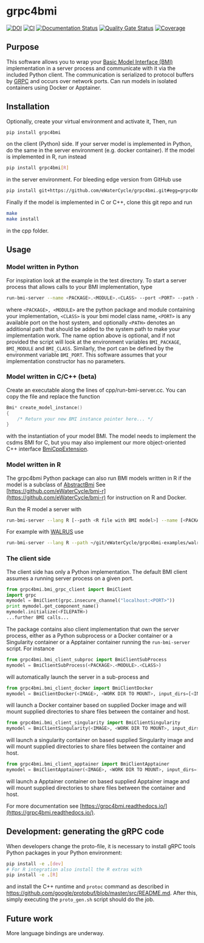 # grpc4bmi

[![DOI](https://zenodo.org/badge/DOI/10.5281/zenodo.1462641.svg)](https://doi.org/10.5281/zenodo.1462641)
[![CI](https://github.com/eWaterCycle/grpc4bmi/workflows/CI/badge.svg)](https://github.com/eWaterCycle/grpc4bmi/actions?query=workflow%3ACI)
[![Documentation Status](https://readthedocs.org/projects/grpc4bmi/badge/?version=latest)](https://grpc4bmi.readthedocs.io/en/latest/?badge=latest)
[![Quality Gate Status](https://sonarcloud.io/api/project_badges/measure?project=grpc4bmi&metric=alert_status)](https://sonarcloud.io/dashboard?id=grpc4bmi)
[![Coverage](https://sonarcloud.io/api/project_badges/measure?project=grpc4bmi&metric=coverage)](https://sonarcloud.io/dashboard?id=grpc4bmi)

## Purpose

This software allows you to wrap your [Basic Model Interface (BMI)](https://github.com/csdms/bmi) implementation in a server process and communicate with it via the included Python client. The communication is serialized to protocol buffers by [GRPC](https://grpc.io/) and occurs over network ports. Can run models in isolated containers using Docker or Apptainer.

## Installation

Optionally, create your virtual environment and activate it, Then, run

```bash
pip install grpc4bmi
```

on the client (Python) side. If your server model is implemented in Python, do the same in the server environment (e.g. docker container). If the model is implemented in R, run instead

```bash
pip install grpc4bmi[R]
```

in the server environment. For bleeding edge version from GitHub use

```bash
pip install git+https://github.com/eWaterCycle/grpc4bmi.git#egg=grpc4bmi
```

Finally if the model is implemented in C or C++, clone this git repo and run

```bash
make
make install
```

in the cpp folder.

## Usage

### Model written in Python

For inspiration look at the example in the test directory. To start a server process that allows calls to your BMI implementation, type

```bash
run-bmi-server --name <PACKAGE>.<MODULE>.<CLASS> --port <PORT> --path <PATH>
```

where ```<PACKAGE>, <MODULE>``` are the python package and module containing your implementation, ```<CLASS>``` is your
bmi model class name, ```<PORT>``` is any available port on the host system, and optionally ```<PATH>``` denotes an
additional path that should be added to the system path to make your implementation work. The name option above is
optional, and if not provided the script will look at the environment variables ```BMI_PACKAGE```, ```BMI_MODULE``` and
```BMI_CLASS```. Similarly, the port can be defined by the environment variable ```BMI_PORT```.
This software assumes that your implementation constructor has no parameters.

### Model written in C/C++ (beta)

Create an executable along the lines of cpp/run-bmi-server.cc. You can copy the file and replace the function

```C++
Bmi* create_model_instance()
{
    /* Return your new BMI instance pointer here... */
}
```

with the instantiation of your model BMI. The model needs to implement the csdms BMI for C, but you may also implement our more object-oriented C++ interface [BmiCppExtension](https://github.com/eWaterCycle/grpc4bmi/blob/master/cpp/bmi_cpp_extension.h).

### Model written in R

The grpc4bmi Python package can also run BMI models written in R if the model is a subclass of [AbstractBmi](https://github.com/eWaterCycle/bmi-r/blob/master/R/abstract-bmi.R#L9)
See [https://github.com/eWaterCycle/bmi-r](https://github.com/eWaterCycle/bmi-r) for instruction on R and Docker.

Run the R model a server with

```bash
run-bmi-server --lang R [--path <R file with BMI model>] --name [<PACKAGE>::]<CLASS> --port <PORT>
```

For example with [WALRUS](https://github.com/eWaterCycle/grpc4bmi-examples/tree/master/walrus) use

```bash
run-bmi-server --lang R --path ~/git/eWaterCycle/grpc4bmi-examples/walrus/walrus-bmi.r --name WalrusBmi --port 55555
```

### The client side

The client side has only a Python implementation. The default BMI client assumes a running server process on a given port.

```python
from grpc4bmi.bmi_grpc_client import BmiClient
import grpc
mymodel = BmiClient(grpc.insecure_channel("localhost:<PORT>"))
print mymodel.get_component_name()
mymodel.initialize(<FILEPATH>)
...further BMI calls...
```

The package contains also client implementation that own the server process, either as a Python subprocess or a Docker
container or a Singularity container or a Apptainer container running the ```run-bmi-server``` script. For instance
```python
from grpc4bmi.bmi_client_subproc import BmiClientSubProcess
mymodel = BmiClientSubProcess(<PACKAGE>.<MODULE>.<CLASS>)
```

will automatically launch the server in a sub-process and

```python
from grpc4bmi.bmi_client_docker import BmiClientDocker
mymodel = BmiClientDocker(<IMAGE>, <WORK DIR TO MOUNT>, input_dirs=[<INPUT DIRECTORIES TO MOUNT>])
```
will launch a Docker container based on supplied Docker image
and will mount supplied directories to share files between the container and host.

```python
from grpc4bmi.bmi_client_singularity import BmiClientSingularity
mymodel = BmiClientSingularity(<IMAGE>, <WORK DIR TO MOUNT>, input_dirs=[<INPUT DIRECTORIES TO MOUNT>])
```
will launch a singularity container on based supplied Singularity image
and will mount supplied directories to share files between the container and host.

```python
from grpc4bmi.bmi_client_apptainer import BmiClientApptainer
mymodel = BmiClientApptainer(<IMAGE>, <WORK DIR TO MOUNT>, input_dirs=[<INPUT DIRECTORIES TO MOUNT>])
```
will launch a Apptainer container on based supplied Apptainer image
and will mount supplied directories to share files between the container and host.

For more documentation see [https://grpc4bmi.readthedocs.io/](https://grpc4bmi.readthedocs.io/).

## Development: generating the gRPC code

When developers change the proto-file, it is necessary to install gRPC tools Python packages in your Python environment:

```bash
pip install -e .[dev]
# For R integration also install the R extras with
pip install -e .[R]
```

and install the C++ runtime and `protoc` command as described in <https://github.com/google/protobuf/blob/master/src/README.md>.
After this, simply executing the `proto_gen.sh` script should do the job.

## Future work

More language bindings are underway.
